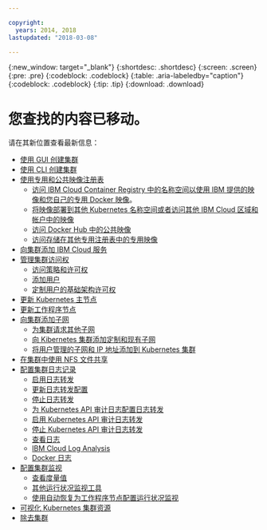 ```yaml
---

copyright:
  years: 2014, 2018
lastupdated: "2018-03-08"

---
```


{:new_window: target="_blank"}
{:shortdesc: .shortdesc}
{:screen: .screen}
{:pre: .pre}
{:codeblock: .codeblock}
{:table: .aria-labeledby="caption"}
{:codeblock: .codeblock}
{:tip: .tip}
{:download: .download}


# 您查找的内容已移动。

请在其新位置查看最新信息：
- [使用 GUI 创建集群](cs_clusters.html#clusters_ui)
- [使用 CLI 创建集群](cs_clusters.html#clusters_cli)
- [使用专用和公共映像注册表](cs_images.html#images)
    - [访问 IBM Cloud Container Registry 中的名称空间以使用 IBM 提供的映像和您自己的专用 Docker 映像](cs_images.html#namespace)。
    - [将映像部署到其他 Kubernetes 名称空间或者访问其他 IBM Cloud 区域和帐户中的映像](cs_images.html#other)
    - [访问 Docker Hub 中的公共映像](cs_images.html#dockerhub)
    - [访问存储在其他专用注册表中的专用映像](cs_images.html#private_images)
- [向集群添加 IBM Cloud 服务](cs_integrations.html#adding_cluster)
- [管理集群访问权](cs_users.html)
    - [访问策略和许可权](cs_users.html#access_policies)
    - [添加用户](cs_users.html#add_users)
    - [定制用户的基础架构许可权](cs_users.html#infra_access)
- [更新 Kubernetes 主节点](cs_cluster_update.html#master)
- [更新工作程序节点](cs_cluster_update.html#worker_node)
- [向集群添加子网](cs_subnets.html#subnets)
    - [为集群请求其他子网](cs_subnets.html#request)
    - [向 Kibernetes 集群添加定制和现有子网](cs_subnets.html#custom)
    - [将用户管理的子网和 IP 地址添加到 Kubernetes 集群](cs_subnets.html#user_managed)
- [在集群中使用 NFS 文件共享](cs_storage.html#existing)
- [配置集群日志记录](cs_health.html#logging)
    - [启用日志转发](cs_health.html#logging)
    - [更新日志转发配置](cs_health.html#logging)
    - [停止日志转发](cs_health.html#log_sources_delete)
    - [为 Kubernetes API 审计日志配置日志转发](cs_health.html#app_forward)
    - [启用 Kubernetes API 审计日志转发](cs_health.html#audit_enable)
    - [停止 Kubernetes API 审计日志转发](cs_health.html#audit_delete)
    - [查看日志](cs_health.html#view_logs)
    - [IBM Cloud Log Analysis](cs_health.html#view_logs_k8s)
    - [Docker 日志](cs_health.html#view_logs_docker)
- [配置集群监视](cs_health.html#monitoring)
    - [查看度量值](cs_health.html#view_metrics)
    - [其他运行状况监视工具](cs_health.html#health_tools)
    - [使用自动恢复为工作程序节点配置运行状况监视](cs_health.html#autorecovery)
- [可视化 Kubernetes 集群资源](cs_integrations.html#weavescope)
- [除去集群](cs_clusters.html#remove)

